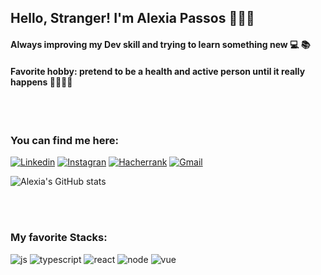 ## Hello, Stranger! I'm Alexia Passos 👩🏽‍💻

#### Always improving my Dev skill and trying to learn something new 💻 📚
#### Favorite hobby: pretend to be a health and active person until it really happens 🏃🏽‍♀️🍎
<br>
<br>


### You can find me here: 
[![Linkedin](	https://img.shields.io/badge/LinkedIn-0077B5?style=for-the-badge&logo=linkedin&logoColor=white)](https://www.linkedin.com/in/alexia-passos-664757111/)
[![Instagran](	https://img.shields.io/badge/Instagram-E4405F?style=for-the-badge&logo=instagram&logoColor=white)]([https://www.linkedin.com/in/alexia-passos-664757111/](https://www.instagram.com/passos.alexia/?igshid=YmMyMTA2M2Y%3D))
[![Hacherrank](	https://img.shields.io/badge/-Hackerrank-2EC866?style=for-the-badge&logo=HackerRank&logoColor=white)]([https://www.linkedin.com/in/alexia-passos-664757111/](https://www.hackerrank.com/alexia_gpassos))
[![Gmail](	https://img.shields.io/badge/Gmail-D14836?style=for-the-badge&logo=gmail&logoColor=white)](alexia.gpassos@gmail.com)

![Alexia's GitHub stats](https://github-readme-stats.vercel.app/api?username=Alexia-Passos&show_icons=true&theme=radical)

<br>
<br>

### My favorite Stacks:
<div>
  <img alt="js" src="https://img.shields.io/badge/JavaScript-F7DF1E?style=for-the-badge&logo=javascript&logoColor=black">
  <img alt="typescript" src="https://img.shields.io/badge/TypeScript-007ACC?style=for-the-badge&logo=typescript&logoColor=white">
  <img alt="react" src="https://img.shields.io/badge/React-20232A?style=for-the-badge&logo=react&logoColor=61DAFB">
  <img alt="node" src="https://img.shields.io/badge/Node.js-43853D?style=for-the-badge&logo=node.js&logoColor=white">
  <img alt="vue" src="https://img.shields.io/badge/Vue.js-35495E?style=for-the-badge&logo=vue.js&logoColor=4FC08D">
</div>

